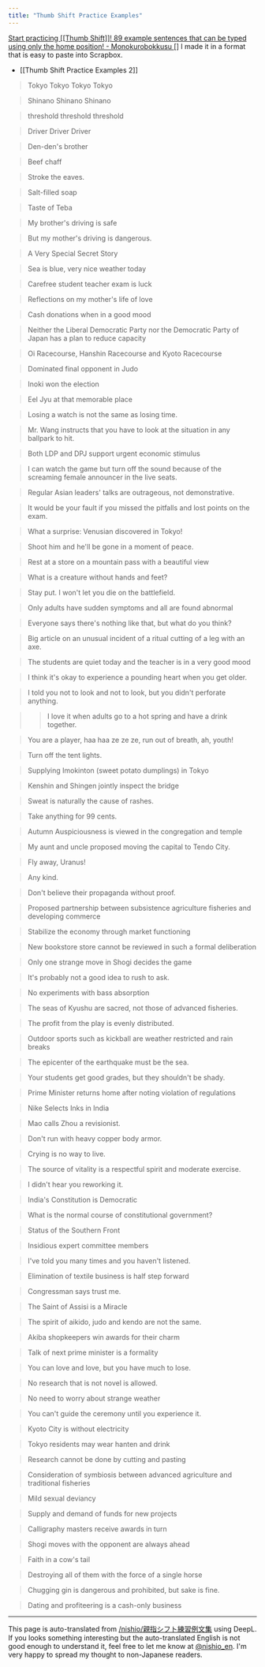 ```yaml
---
title: "Thumb Shift Practice Examples"
---
```


[Start practicing [[Thumb Shift]]! 89 example sentences that can be typed using only the home position! - Monokurobokkusu []](https://mono96.jp/thumb-shift/19064/)
I made it in a format that is easy to paste into Scrapbox.
- [[Thumb Shift Practice Examples 2]]

> Tokyo Tokyo Tokyo Tokyo

>  Shinano Shinano Shinano

>  threshold threshold threshold

>  Driver Driver Driver

>  Den-den's brother

>  Beef chaff

>  Stroke the eaves.

>  Salt-filled soap

>  Taste of Teba

>  My brother's driving is safe

>  But my mother's driving is dangerous.

>  A Very Special Secret Story

>  Sea is blue, very nice weather today

>  Carefree student teacher exam is luck

>  Reflections on my mother's life of love

>  Cash donations when in a good mood

>  Neither the Liberal Democratic Party nor the Democratic Party of Japan has a plan to reduce capacity

>  Oi Racecourse, Hanshin Racecourse and Kyoto Racecourse

>  Dominated final opponent in Judo

>  Inoki won the election

>  Eel Jyu at that memorable place

>  Losing a watch is not the same as losing time.

>  Mr. Wang instructs that you have to look at the situation in any ballpark to hit.

>  Both LDP and DPJ support urgent economic stimulus

>  I can watch the game but turn off the sound because of the screaming female announcer in the live seats.

>  Regular Asian leaders' talks are outrageous, not demonstrative.

>  It would be your fault if you missed the pitfalls and lost points on the exam.

>  What a surprise: Venusian discovered in Tokyo!

>  Shoot him and he'll be gone in a moment of peace.

>  Rest at a store on a mountain pass with a beautiful view

>  What is a creature without hands and feet?

>  Stay put. I won't let you die on the battlefield.

>  Only adults have sudden symptoms and all are found abnormal

>  Everyone says there's nothing like that, but what do you think?

>  Big article on an unusual incident of a ritual cutting of a leg with an axe.

>  The students are quiet today and the teacher is in a very good mood

>  I think it's okay to experience a pounding heart when you get older.

>  I told you not to look and not to look, but you didn't perforate anything.

>  > I love it when adults go to a hot spring and have a drink together.

>  You are a player, haa haa ze ze ze, run out of breath, ah, youth!

>  Turn off the tent lights.

>  Supplying Imokinton (sweet potato dumplings) in Tokyo

>  Kenshin and Shingen jointly inspect the bridge

>  Sweat is naturally the cause of rashes.

>  Take anything for 99 cents.

>  Autumn Auspiciousness is viewed in the congregation and temple

>  My aunt and uncle proposed moving the capital to Tendo City.

>  Fly away, Uranus!

>  Any kind.

>  Don't believe their propaganda without proof.

>  Proposed partnership between subsistence agriculture fisheries and developing commerce

>  Stabilize the economy through market functioning

>  New bookstore store cannot be reviewed in such a formal deliberation

>  Only one strange move in Shogi decides the game

>  It's probably not a good idea to rush to ask.

>  No experiments with bass absorption

>  The seas of Kyushu are sacred, not those of advanced fisheries.

>  The profit from the play is evenly distributed.

>  Outdoor sports such as kickball are weather restricted and rain breaks

>  The epicenter of the earthquake must be the sea.

>  Your students get good grades, but they shouldn't be shady.

>  Prime Minister returns home after noting violation of regulations

>  Nike Selects Inks in India

>  Mao calls Zhou a revisionist.

>  Don't run with heavy copper body armor.

>  Crying is no way to live.

>  The source of vitality is a respectful spirit and moderate exercise.

>  I didn't hear you reworking it.

>  India's Constitution is Democratic

>  What is the normal course of constitutional government?

>  Status of the Southern Front

>  Insidious expert committee members

>  I've told you many times and you haven't listened.

>  Elimination of textile business is half step forward

>  Congressman says trust me.

>  The Saint of Assisi is a Miracle

>  The spirit of aikido, judo and kendo are not the same.

>  Akiba shopkeepers win awards for their charm

>  Talk of next prime minister is a formality

>  You can love and love, but you have much to lose.

>  No research that is not novel is allowed.

>  No need to worry about strange weather

>  You can't guide the ceremony until you experience it.

>  Kyoto City is without electricity

>  Tokyo residents may wear hanten and drink

>  Research cannot be done by cutting and pasting

>  Consideration of symbiosis between advanced agriculture and traditional fisheries

>  Mild sexual deviancy

>  Supply and demand of funds for new projects

>  Calligraphy masters receive awards in turn

>  Shogi moves with the opponent are always ahead

>  Faith in a cow's tail

>  Destroying all of them with the force of a single horse

>  Chugging gin is dangerous and prohibited, but sake is fine.

>  Dating and profiteering is a cash-only business

---
This page is auto-translated from [/nishio/親指シフト練習例文集](https://scrapbox.io/nishio/親指シフト練習例文集) using DeepL. If you looks something interesting but the auto-translated English is not good enough to understand it, feel free to let me know at [@nishio_en](https://twitter.com/nishio_en). I'm very happy to spread my thought to non-Japanese readers.